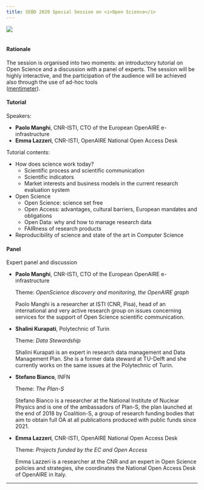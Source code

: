 ```yaml
---
title: SEBD 2020 Special Session on <i>Open Science</i>
---
```

<div id="panel"></div>

<div  class="row justify-content-center">
          <div class="col-lg-4 col-md-6 text-center">
            <div class="service-box mt-5 mx-auto">
             <img class="mx-auto rounded" src="https://www.openaire.eu/templates/yootheme/cache/Logo_Horizontal-bf1f8f96.webp"/>
            </div>
          </div>
</div>
<br/>

#### Rationale
The session is organised into two moments: an introductory tutorial on Open Science and a discussion with a panel of experts. 
The session will be highly interactive, and the participation of the audience will be achieved also through the use of ad-hoc tools  
([mentimeter](https://www.mentimeter.com/)).


#### Tutorial

Speakers:
  - **Paolo Manghi**, CNR-ISTI, CTO of the European OpenAIRE e-infrastructure
  - **Emma Lazzeri**, CNR-ISTI, OpenAIRE National Open Access Desk

Tutorial contents:

  - How does science work today?
    - Scientific process and scientific communication
    - Scientific indicators
    - Market interests and business models in the current research evaluation system
  - Open Science
    - Open Science: science set free
    - Open Access: advantages, cultural barriers, European mandates and obligations
    - Open Data: why and how to manage research data
    - FAIRness of research products
  - Reproducibility of science and state of the art in Computer Science

#### Panel

Expert panel and discussion

  - **Paolo Manghi**, CNR-ISTI, CTO of the European OpenAIRE e-infrastructure
  
    Theme: *OpenScience discovery and monitoring, the OpenAIRE graph*
 
    Paolo Manghi is a researcher at ISTI (CNR, Pisa), head of an international and very active research group on issues concerning services for the support of Open Science scientific communication.

  - **Shalini Kurapati**, Polytechnic of Turin
  
    Theme: *Data Stewardship*
    
    Shalini Kurapati is an expert in research data management and Data Management Plan. She is a former data steward at TU-Delft and she currently works on the same issues at the Polytechnic of Turin.

  - **Stefano Bianco**, INFN

    Theme: *The Plan-S*
    
    Stefano Bianco is a researcher at the National Institute of Nuclear Physics and is one of the ambassadors of Plan-S, the plan launched at the end of 2018 by Coalition-S, a group of research funding bodies that aim to obtain full OA at all publications produced with public funds since 2021.

  - **Emma Lazzeri**, CNR-ISTI, OpenAIRE National Open Access Desk
  
    Theme: *Projects funded by the EC and Open Access*
    
    Emma Lazzeri is a researcher at the CNR and an expert in Open Science policies and strategies, she coordinates the National Open Access Desk of OpenAIRE in Italy.

---
